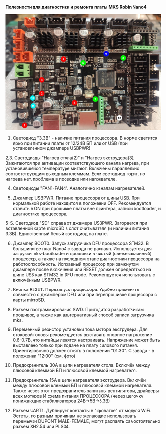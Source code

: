 **Полезности для диагностики и ремонта платы MKS Robin Nano4**

![](plate.jpg)

1. Светодиод "3.3В" - наличие питания процессора. В норме светится ярко при питании платы от 12/24В БП или от USB (при установленном джампере USBPWR)

2,3. Светодиоды "Нагрев стола(2)" и "Нагрев экструдера(3). Зажигаются при активации соответствующего канала нагрева, при установившейся температуре мигают. Включены параллельно соответствующим выходным клеммам. Если светодиод горит, но нагрева нет, проблема в проводке или нагревателе.

4. Светодиоды "FAN1-FAN4". Аналогично каналам нагревателей.

5. Джампер USBPWR. Питание процессора от шины USB. При нормальной работе находится в положении OFF. Рекомендуется ставить в ON при прошивке платы вне принтера, записи bootloader, и диагностике процессора.

5-S. Светодиод "SD" справа от джамера USBPWR. Загорается при вставленной карте microSD в слот считывателя (и наличии питания 3.3В). Единственный белый светодиод на плате.

6. Джампер BOOT0. Запуск загрузчика DFU процессора STM32. В большинстве плат Nano4 с завода не распаян. Используется для загрузки mks-bootloader и прошивки в чистый (свежезапаянный) процессор, а также на последнем этапе диагностики  процессора на работоспособность. Исправный процессор при замкнутом джампере после включения или RESET должен определяться на шине USB как STM32 in DFU mode. Рекомендуется использовать с включённым USBPWR.

7. Кнопка RESET. Перезапуск процессора. Удобно применять совместно с джампером DFU или при перепрошивке процессора с карты microSD.

8. Разъём программирования SWD. Пригодится разработчикам прошивок, а также как альтернативный способ записи загрузчика mks. 

9. Переменный резистор установки тока мотора экструдера. Для стоковой головы рекомендуется выставить опорное напряжение 0.6-0.7В, что китайцы ленятся настраивать. Напряжение может быть выставлено только при подаче на плату силового питания.
Ориентировочно должен стоять в положении "01:30". С завода - в положении "12:00" (см. фото)

10. Предохранитель 30А в цепи нагревателя стола. Включён между плюсовой клеммой БП и плюсовой клеммой нагревателя.

11. Предохранитель 15А в цепи нагревателя экструдера. Включён между плюсовой клеммой БП и плюсовой клеммой нагревателя. Также через этот предохранитель запитаны вентиляторы, драйверы всех моторов И схема питания ПРОЦЕССОРА (через цепочку понижающих стабилизаторов 24В->5В->3.3В)

12. Разъём UART1. Дублирует контакты в "кроватке" от модуля WiFi. Эстеты, по разным причинам не желающие использовать перемычки DUPONT MALE-FEMALE, могут распаять самостоятельно разъём XH2.54 или PLS04.